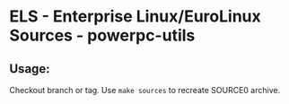 # ELS - Enterprise Linux/EuroLinux Sources - powerpc-utils
 
## Usage:
  Checkout branch or tag. Use `make sources` to recreate  SOURCE0 archive.
